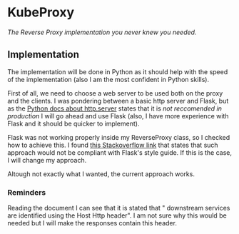 # KubeProxy

*The Reverse Proxy implementation you never knew you needed.*

## Implementation

The implementation will be done in Python as it should help with the
speed of the implementation (also I am the most confident in Python
skills).

First of all, we need to choose a web server to be used both on the 
proxy and the clients. I was pondering between a basic http 
server and Flask, but as the [Python docs about http.server](https://docs.python.org/3/library/http.server.html)
states that it is *not reccomended in production* I will go ahead and use
Flask (also, I have more experience with Flask and it should be quicker
to implement).

Flask was not working properly inside my ReverseProxy class, so I
checked how to achieve this. I found [this Stackoverflow link](https://stackoverflow.com/questions/40460846/using-flask-inside-class)
that states that such approach would not be compliant with Flask's
style guide. If this is the case, I will change my approach.

Altough not exactly what I wanted, the current approach works.

### Reminders

Reading the document I can see that it is stated that " downstream 
services are identified using the Host Http header". I am not sure 
why this would be needed but I will make the responses contain
this header.